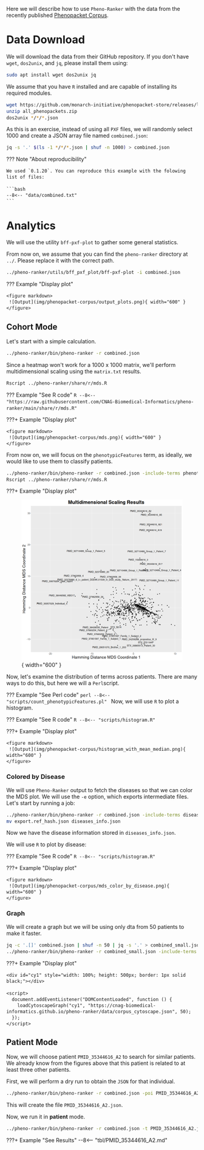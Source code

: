 Here we will describe how to use `Pheno-Ranker` with the data from the recently published [Phenopacket Corpus](https://www.cell.com/hgg-advances/fulltext/S2666-2477(24)00111-8).

# Data Download

We will download the data from their GitHub repository. If you don't have `wget`, `dos2unix`, and `jq`, please install them using:

```bash
sudo apt install wget dos2unix jq
```

We assume that you have `R` installed and are capable of installing its required modules.

```bash
wget https://github.com/monarch-initiative/phenopacket-store/releases/latest/download/all_phenopackets.zip
unzip all_phenopackets.zip 
dos2unix */*/*.json
```

As this is an exercise, instead of using all `PXF` files, we will randomly select 1000 and create a JSON array file named `combined.json`:

```bash
jq -s '.' $(ls -1 */*/*.json | shuf -n 1000) > combined.json
```

??? Note "About reproducibility"

    We used `0.1.20`. You can reproduce this example with the folowing list of files:

    ```bash
    --8<-- "data/combined.txt"
    ```

# Analytics

We will use the utility `bff-pxf-plot` to gather some general statistics. 

From now on, we assume that you can find the `pheno-ranker` directory at `../`. Please replace it with the correct path.

```bash
../pheno-ranker/utils/bff_pxf_plot/bff-pxf-plot -i combined.json
```

??? Example "Display plot"

    <figure markdown>
     ![Output](img/phenopacket-corpus/output_plots.png){ width="600" }
    </figure>

## Cohort Mode

Let's start with a simple calculation.

```bash
../pheno-ranker/bin/pheno-ranker -r combined.json
```

Since a heatmap won't work for a 1000 x 1000 matrix, we'll perform multidimensional scaling using the `matrix.txt` results.

```bash
Rscript ../pheno-ranker/share/r/mds.R
```

??? Example "See R code"
    ```R
    --8<-- "https://raw.githubusercontent.com/CNAG-Biomedical-Informatics/pheno-ranker/main/share/r/mds.R"
    ```

???+ Example "Display plot"

    <figure markdown>
     ![Output](img/phenopacket-corpus/mds.png){ width="600" }
    </figure>

From now on, we will focus on the `phenotypicFeatures` term, as ideally, we would like to use them to classify patients.

```bash
../pheno-ranker/bin/pheno-ranker -r combined.json -include-terms phenotypicFeatures
Rscript ../pheno-ranker/share/r/mds.R
```

???+ Example "Display plot"
    <figure markdown>
     ![Output](img/phenopacket-corpus/mds-phenotypicFeatures.png){ width="600" }
    </figure>


Now, let's examine the distribution of terms across patients. There are many ways to do this, but here we will a `Perl`script.

??? Example "See Perl code"
    ```perl
    --8<-- "scripts/count_phenotypicFeatures.pl"
    ```
Now, we will use `R` to plot a histogram.

??? Example "See R code"
    ```R
    --8<-- "scripts/histogram.R"
    ```

???+ Example "Display plot"

    <figure markdown>
     ![Output](img/phenopacket-corpus/histogram_with_mean_median.png){ width="600" }
    </figure>

### Colored by Disease

We will use `Pheno-Ranker` output to fetch the diseases so that we can color the MDS plot. We will use  the `-e` option, which exports intermediate files. Let's start by running a job:

```bash
../pheno-ranker/bin/pheno-ranker -r combined.json -include-terms diseases -e
mv export.ref_hash.json diseases_info.json
```

Now we have the disease information stored in `diseases_info.json`.

We will use `R` to plot by disease:

??? Example "See R code"
    ```R
    --8<-- "scripts/histogram.R"
    ```

???+ Example "Display plot"

    <figure markdown>
     ![Output](img/phenopacket-corpus/mds_color_by_disease.png){ width="600" }
    </figure>

### Graph

We will create a graph but we will be using only dta from 50 patients to make it faster.

```bash
jq -c '.[]' combined.json | shuf -n 50 | jq -s '.' > combined_small.json
../pheno-ranker/bin/pheno-ranker -r combined_small.json -include-terms phenotypicFeatures -similarity-metric-cohort jaccard --cytoscape-json corpus_cytoscape.json
``` 

???+ Example "Display plot"

    <div id="cy1" style="width: 100%; height: 500px; border: 1px solid black;"></div>

    <script>
      document.addEventListener("DOMContentLoaded", function () {
        loadCytoscapeGraph("cy1", "https://cnag-biomedical-informatics.github.io/pheno-ranker/data/corpus_cytoscape.json", 50);
      });
    </script>

## Patient Mode

Now, we will choose patient `PMID_35344616_A2` to search for similar patients. We already know from the figures above that this patient is related to at least three other patients.

First, we will perform a dry run to obtain the `JSON` for that individual.

```bash
../pheno-ranker/bin/pheno-ranker -r combined.json -poi PMID_35344616_A2
```

This will create the file `PMID_35344616_A2.json`.

Now, we run it in **patient** mode.

```bash
../pheno-ranker/bin/pheno-ranker -r combined.json -t PMID_35344616_A2.json -include-terms phenotypicFeatures -max-out 5
```

???+ Example "See Results"
    --8<-- "tbl/PMID_35344616_A2.md"
